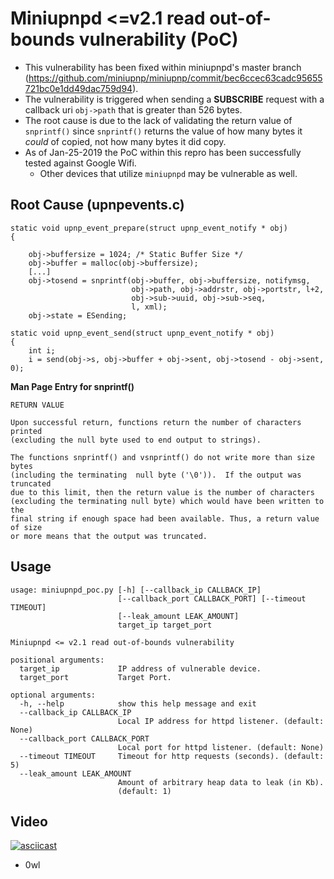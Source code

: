 # Miniupnpd <=v2.1 read out-of-bounds vulnerability (PoC)

* This vulnerability has been fixed within miniupnpd's master branch (https://github.com/miniupnp/miniupnp/commit/bec6ccec63cadc95655721bc0e1dd49dac759d94).
* The vulnerability is triggered when sending a **SUBSCRIBE** request with a callback uri `obj->path` that is greater than 526 bytes.
* The root cause is due to the lack of validating the return value of `snprintf()` since `snprintf()` returns the value of how many bytes it *could* of copied, not how many bytes it did copy.
* As of Jan-25-2019 the PoC within this repro has been successfully tested against Google Wifi.
  * Other devices that utilize `miniupnpd` may be vulnerable as well.

## Root Cause (upnpevents.c)
```
static void upnp_event_prepare(struct upnp_event_notify * obj)
{

	obj->buffersize = 1024; /* Static Buffer Size */
	obj->buffer = malloc(obj->buffersize);
	[...]
	obj->tosend = snprintf(obj->buffer, obj->buffersize, notifymsg,
	                       obj->path, obj->addrstr, obj->portstr, l+2,
	                       obj->sub->uuid, obj->sub->seq,
	                       l, xml);
	obj->state = ESending;

static void upnp_event_send(struct upnp_event_notify * obj)
{
	int i;
	i = send(obj->s, obj->buffer + obj->sent, obj->tosend - obj->sent, 0);
```

**Man Page Entry for snprintf()**
```
RETURN VALUE

Upon successful return, functions return the number of characters printed 
(excluding the null byte used to end output to strings).

The functions snprintf() and vsnprintf() do not write more than size bytes 
(including the terminating  null byte ('\0')).  If the output was truncated 
due to this limit, then the return value is the number of characters 
(excluding the terminating null byte) which would have been written to the 
final string if enough space had been available. Thus, a return value of size 
or more means that the output was truncated.
```

## Usage
```
usage: miniupnpd_poc.py [-h] [--callback_ip CALLBACK_IP]
                        [--callback_port CALLBACK_PORT] [--timeout TIMEOUT]
                        [--leak_amount LEAK_AMOUNT]
                        target_ip target_port

Miniupnpd <= v2.1 read out-of-bounds vulnerability

positional arguments:
  target_ip             IP address of vulnerable device.
  target_port           Target Port.

optional arguments:
  -h, --help            show this help message and exit
  --callback_ip CALLBACK_IP
                        Local IP address for httpd listener. (default: None)
  --callback_port CALLBACK_PORT
                        Local port for httpd listener. (default: None)
  --timeout TIMEOUT     Timeout for http requests (seconds). (default: 5)
  --leak_amount LEAK_AMOUNT
                        Amount of arbitrary heap data to leak (in Kb).
                        (default: 1)
```

## Video
[![asciicast](https://asciinema.org/a/6PYTXJjkiNWx20RH5cWuZS1ie.svg)](https://asciinema.org/a/6PYTXJjkiNWx20RH5cWuZS1ie)

- 0wl